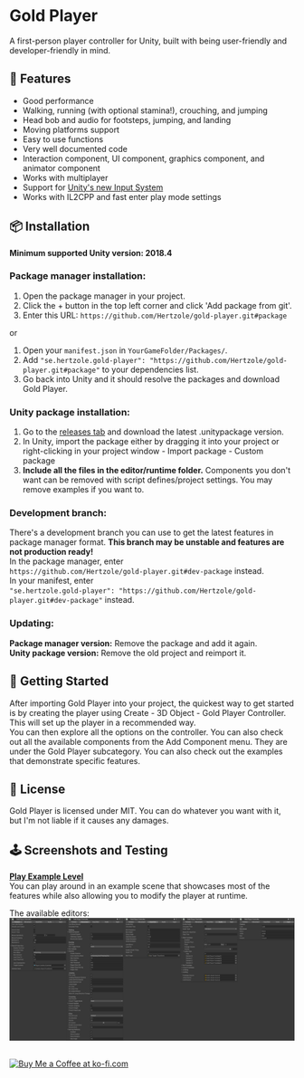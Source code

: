 # Gold Player
A first-person player controller for Unity, built with being user-friendly and developer-friendly in mind.

## 🎇 Features

- Good performance
- Walking, running (with optional stamina!), crouching, and jumping
- Head bob and audio for footsteps, jumping, and landing
- Moving platforms support
- Easy to use functions
- Very well documented code
- Interaction component, UI component, graphics component, and animator component
- Works with multiplayer
- Support for [Unity's new Input System](http://docs.unity3d.com/Packages/com.unity.inputsystem@latest/)
- Works with IL2CPP and fast enter play mode settings

## 📦 Installation
**Minimum supported Unity version: 2018.4**

### Package manager installation:
1. Open the package manager in your project.
2. Click the + button in the top left corner and click 'Add package from git'.
3. Enter this URL: `https://github.com/Hertzole/gold-player.git#package`

or  

1. Open your `manifest.json` in `YourGameFolder/Packages/`.
2. Add `"se.hertzole.gold-player": "https://github.com/Hertzole/gold-player.git#package"` to your dependencies list.
3. Go back into Unity and it should resolve the packages and download Gold Player.

### Unity package installation:
1. Go to the [releases tab](https://github.com/Hertzole/gold-player/releases) and download the latest .unitypackage version.
2. In Unity, import the package either by dragging it into your project or right-clicking in your project window - Import package - Custom package
3. **Include all the files in the editor/runtime folder.** Components you don't want can be removed with script defines/project settings. You may remove examples if you want to.

### Development branch:
There's a development branch you can use to get the latest features in package manager format. **This branch may be unstable and features are not production ready!**  
In the package manager, enter  
`https://github.com/Hertzole/gold-player.git#dev-package` instead.  
In your manifest, enter  
`"se.hertzole.gold-player": "https://github.com/Hertzole/gold-player.git#dev-package"` instead.

### Updating:
**Package manager version:** Remove the package and add it again.  
**Unity package version:** Remove the old project and reimport it.

## 🔨 Getting Started
After importing Gold Player into your project, the quickest way to get started is by creating the player using Create - 3D Object - Gold Player Controller. This will set up the player in a recommended way.  
You can then explore all the options on the controller. You can also check out all the available components from the Add Component menu. They are under the Gold Player subcategory. You can also check out the examples that demonstrate specific features.

## 📃 License
Gold Player is licensed under MIT. You can do whatever you want with it, but I'm not liable if it causes any damages.

## 🕹 Screenshots and Testing
**[Play Example Level](https://hertzole.github.io/gold-player/docs/play)**  
You can play around in an example scene that showcases most of the features while also allowing you to modify the player at runtime. 

The available editors:
![Editor](https://raw.githubusercontent.com/Hertzole/gold-player/gh-pages/docs/screenshots/editor.png)

##

<a href='https://ko-fi.com/I2I4IHAK' target='_blank'><img height='40' style='border:0px;height:40px;' src='https://help.ko-fi.com/hc/article_attachments/360016971454/Ko-fi_Red.png' border='0' alt='Buy Me a Coffee at ko-fi.com' /></a> 
